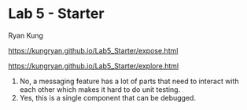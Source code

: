 # Lab 5 - Starter
Ryan Kung

https://kungryan.github.io/Lab5_Starter/expose.html

https://kungryan.github.io/Lab5_Starter/explore.html

1. No, a messaging feature has a lot of parts that need to interact with each other which makes it hard to do unit testing.
2. Yes, this is a single component that can be debugged.
